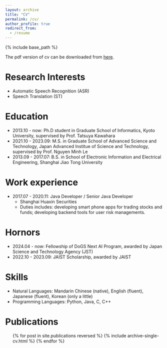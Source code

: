 ```yaml
---
layout: archive
title: "CV"
permalink: /cv/
author_profile: true
redirect_from:
  - /resume
---
```


{% include base_path %}

The pdf version of cv can be downloaded from [here](/files/cv_chenjianan_202505.pdf).

Research Interests
======
* Automatic Speech Recognition (ASR)
* Speech Translation (ST)

Education
======
* 2013.10 - now: Ph.D student in Graduate School of Informatics, Kyoto University, supervised by Prof. Tatsuya Kawahara
* 2021.10 - 2023.09: M.S. in Graduate School of Advanced Science and Technology, Japan Advanced Institue of Science and Technology, supervised by Prof. Nguyen Minh Le
* 2013.09 - 2017.07: B.S. in School of Electronic Information and Electrical Engineering, Shanghai Jiao Tong University

Work experience
======
* 2017.07 - 2020.11: Java Developer / Senior Java Developer
  * Shanghai Huaxin Securities
  * Duties includes: developing smart phone apps for trading stocks and funds; developing backend tools for user risk managements.

Hornors
======
* 2024.04 - now: Fellowship of DoGS Next AI Program, awarded by Japan Science and Technology Agency (JST)
* 2022.10 - 2023.09: JAIST Scholarship, awarded by JAIST

Skills
======
* Natural Languages: Mandarin Chinese (native), English (fluent), Japanese (fluent), Korean (only a little)
* Programming Languages: Python, Java, C, C++

Publications
======
  <ul>{% for post in site.publications reversed %}
    {% include archive-single-cv.html %}
  {% endfor %}</ul>


